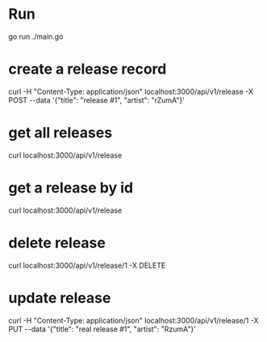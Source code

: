# Run
go run ./main.go


# create a release record
curl -H "Content-Type: application/json" localhost:3000/api/v1/release -X POST --data '{"title": "release #1", "artist": "rZumA"}'  

# get all releases
curl localhost:3000/api/v1/release

# get a release by id
curl localhost:3000/api/v1/release


# delete release
curl localhost:3000/api/v1/release/1 -X DELETE

# update release
curl -H "Content-Type: application/json" localhost:3000/api/v1/release/1 -X PUT  --data '{"title": "real release #1", "artist": "RzumA"}' 

